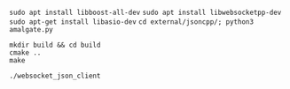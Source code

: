
`sudo apt install libboost-all-dev`
`sudo apt install libwebsocketpp-dev`
`sudo apt-get install libasio-dev`
`cd external/jsoncpp/; python3 amalgate.py`

```
mkdir build && cd build
cmake ..
make
```

`./websocket_json_client`